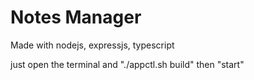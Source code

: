 # Notes Manager 

Made with nodejs, expressjs, typescript

just open the terminal and "./appctl.sh build" then "start"
